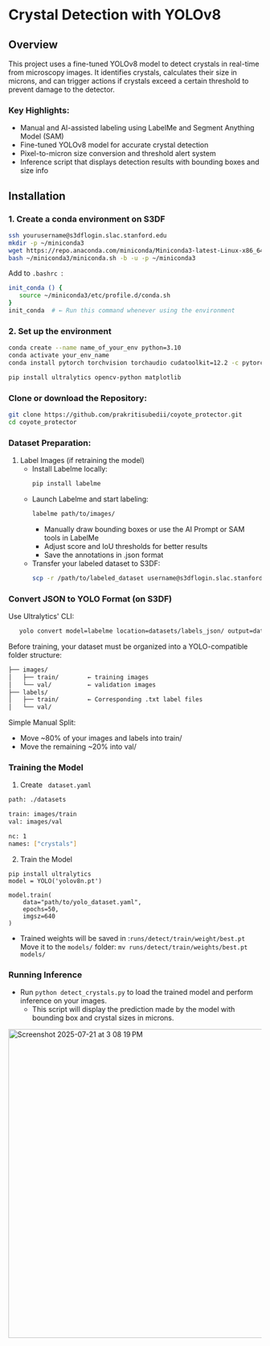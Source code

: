 # Crystal Detection with YOLOv8 

## Overview
This project uses a fine-tuned YOLOv8 model to detect crystals in real-time from microscopy images. It identifies crystals, calculates their size in microns, and can trigger actions if crystals exceed a certain threshold to prevent damage to the detector.

### Key Highlights:
- Manual and AI-assisted labeling using LabelMe and Segment Anything Model (SAM)
- Fine-tuned YOLOv8 model for accurate crystal detection
- Pixel-to-micron size conversion and threshold alert system
- Inference script that displays detection results with bounding boxes and size info

## Installation 
### 1. Create a conda environment on S3DF
``` bash
ssh yourusername@s3dflogin.slac.stanford.edu
mkdir -p ~/miniconda3
wget https://repo.anaconda.com/miniconda/Miniconda3-latest-Linux-x86_64.sh -O ~/miniconda3/miniconda.sh
bash ~/miniconda3/miniconda.sh -b -u -p ~/miniconda3
```
Add to ```.bashrc ```:
 ``` bash
init_conda () {
    source ~/miniconda3/etc/profile.d/conda.sh
}
init_conda  # ← Run this command whenever using the environment
```
### 2. Set up the environment
``` bash 
conda create --name name_of_your_env python=3.10
conda activate your_env_name
conda install pytorch torchvision torchaudio cudatoolkit=12.2 -c pytorch

pip install ultralytics opencv-python matplotlib
 ```

### Clone or download the Repository:
``` bash
git clone https://github.com/prakritisubedii/coyote_protector.git
cd coyote_protector
```

### Dataset Preparation:
1. Label Images (if retraining the model)
   - Install Labelme locally:
     ``` bash
     pip install labelme
     ```
   - Launch Labelme and start labeling:
     ``` bash
     labelme path/to/images/
     ```  
      - Manually draw bounding boxes or use the AI Prompt or SAM tools in LabelMe
      - Adjust score and IoU thresholds for better results
      - Save the annotations in .json format
    - Transfer your labeled dataset to S3DF:
      ``` bash
      scp -r /path/to/labeled_dataset username@s3dflogin.slac.stanford.edu:/path/to/project
      ```

### Convert JSON to YOLO Format (on S3DF)
Use Ultralytics' CLI:
``` bash
   yolo convert model=labelme location=datasets/labels_json/ output=datasets/labels/ format=yolo
```

Before training, your dataset must be organized into a YOLO-compatible folder structure:
``` bash
├── images/
│   ├── train/        ← training images
│   └── val/          ← validation images
├── labels/
│   ├── train/        ← Corresponding .txt label files
│   └── val/          
```
Simple Manual Split:
- Move ~80% of your images and labels into train/
- Move the remaining ~20% into val/
  
### Training the Model
1. Create ``` dataset.yaml```
``` bash
path: ./datasets

train: images/train
val: images/val

nc: 1
names: ["crystals"]
```
2. Train the Model
```
pip install ultralytics
model = YOLO('yolov8n.pt')

model.train(
    data="path/to/yolo_dataset.yaml",
    epochs=50,
    imgsz=640
)
```
- Trained weights will be saved in :``` runs/detect/train/weight/best.pt ```
Move it to the ```models/``` folder:
``` mv runs/detect/train/weights/best.pt models/ ```


### Running Inference
- Run ```python detect_crystals.py``` to load the trained model and perform inference on your images.
  - This script will display the prediction made by the model with bounding box and crystal sizes in microns.
    

<img width="1201" height="614" alt="Screenshot 2025-07-21 at 3 08 19 PM" src="https://github.com/user-attachments/assets/f030985e-ce8f-454a-8050-8ff9f076d446" />

  

